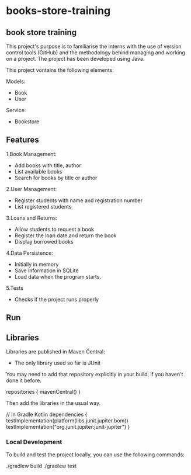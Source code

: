 # books-store-training

## book store training

This project's purpose is to familiarise the interns with the use of version control tools (GitHub) and the methodology behind managing and working on a project.
The project has been developed using Java.

This project vontains the following elements:

Models:
- Book
- User

Service:
- Bookstore

## Features

1.Book Management:

- Add books with title, author
- List available books
- Search for books by title or author

2.User Management:

- Register students with name and registration number
- List registered students

3.Loans and Returns:

- Allow students to request a book
- Register the loan date and return the book
- Display borrowed books

4.Data Persistence:

- Initially in memory
- Save information in SQLite
- Load data when the program starts.

5.Tests

- Checks if the project runs properly


## Run

## Libraries
Libraries are published in Maven Central:
- The only library used so far is JUnit

You may need to add that repository explicitly in your build, if you haven't done it before.

repositories { mavenCentral() }


Then add the libraries in the usual way.

// In Gradle Kotlin 
dependencies {
  testImplementation(platform(libs.junit.jupiter.bom))
    testImplementation("org.junit.jupiter:junit-jupiter")
}

### Local Development

To build and test the project locally, you can use the following commands:

./gradlew build
./gradlew test

